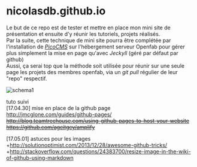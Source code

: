 [*PicoCMS*]: http://picocms.org/
[schema1]: https://cloud.githubusercontent.com/assets/12049360/25575506/57ecfa42-2e58-11e7-9bf6-8adccb3ac353.jpg

# nicolasdb.github.io

Le but de ce repo est de tester et mettre en place mon mini site de présentation et ensuite d'y réunir les tutoriels, projets réalisés.   
Par la suite, cette technique de mini site pourra être complétée par l'installation de [*PicoCMS*] sur l'hébergement serveur Openfab pour gérer plus simplement la mise en page qu'avec *Jeckyll* (géré par défaut par github)  
Aussi, ça serai top que la méthode soit utilisée pour réunir sur une seule page les projets des membres openfab, via un *git pull* régulier de leur "repo" respectif. 

![schema1]

tuto suivi  
[17.04.30] mise en place de la github page  
 http://jmcglone.com/guides/github-pages/  
 ~~http://blog.teamtreehouse.com/using-github-pages-to-host-your-website~~  
 ~~https://github.com/ageitgey/amplify~~  
 
[17.05.01] astuces pour les images  
+http://solutionoptimist.com/2013/12/28/awesome-github-tricks/  
+http://stackoverflow.com/questions/24383700/resize-image-in-the-wiki-of-github-using-markdown   
